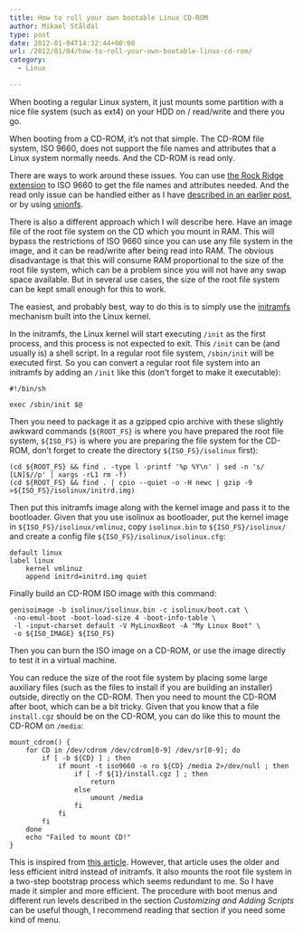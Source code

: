```yaml
---
title: How to roll your own bootable Linux CD-ROM
author: Mikael Ståldal
type: post
date: 2012-01-04T14:32:44+00:00
url: /2012/01/04/how-to-roll-your-own-bootable-linux-cd-rom/
category:
  - Linux

---
```

When booting a regular Linux system, it just mounts some partition with a nice file system (such as ext4) on your HDD on / read/write and there you go.

When booting from a CD-ROM, it&#8217;s not that simple. The CD-ROM file system, ISO 9660, does not support the file names and attributes that a Linux system normally needs. And the CD-ROM is read only.

There are ways to work around these issues. You can use [the Rock Ridge extension][1] to ISO 9660 to get the file names and attributes needed. And the read only issue can be handled either as I have [described in an earlier post][2], or by using [unionfs][3].

There is also a different approach which I will describe here. Have an image file of the root file system on the CD which you mount in RAM. This will bypass the restrictions of ISO 9660 since you can use any file system in the image, and it can be read/write after being read into RAM. The obvious disadvantage is that this will consume RAM proportional to the size of the root file system, which can be a problem since you will not have any swap space available. But in several use cases, the size of the root file system can be kept small enough for this to work.

The easiest, and probably best, way to do this is to simply use the [initramfs][4] mechanism built into the Linux kernel.

In the initramfs, the Linux kernel will start executing `/init` as the first process, and this process is not expected to exit. This `/init` can be (and usually is) a shell script. In a regular root file system, `/sbin/init` will be executed first. So you can convert a regular root file system into an initramfs by adding an `/init` like this (don&#8217;t forget to make it executable):

```
#!/bin/sh

exec /sbin/init $@

```

Then you need to package it as a gzipped cpio archive with these slightly awkward commands (`${ROOT_FS}` is where you have prepared the root file system, `${ISO_FS}` is where you are preparing the file system for the CD-ROM, don&#8217;t forget to create the directory `${ISO_FS}/isolinux` first):

```
(cd ${ROOT_FS} && find . -type l -printf '%p %Y\n' | sed -n 's/ [LN]$//p' | xargs -rL1 rm -f)
(cd ${ROOT_FS} && find . | cpio --quiet -o -H newc | gzip -9 >${ISO_FS}/isolinux/initrd.img)

```

Then put this initramfs image along with the kernel image and pass it to the bootloader. Given that you use isolinux as bootloader, put the kernel image in `${ISO_FS}/isolinux/vmlinuz`, copy `isolinux.bin` to `${ISO_FS}/isolinux/` and create a config file `${ISO_FS}/isolinux/isolinux.cfg`:

```
default linux
label linux
    kernel vmlinuz
    append initrd=initrd.img quiet

```

Finally build an CD-ROM ISO image with this command:

```
genisoimage -b isolinux/isolinux.bin -c isolinux/boot.cat \
 -no-emul-boot -boot-load-size 4 -boot-info-table \
 -l -input-charset default -V MyLinuxBoot -A "My Linux Boot" \ 
 -o ${ISO_IMAGE} ${ISO_FS}

```

Then you can burn the ISO image on a CD-ROM, or use the image directly to test it in a virtual machine.

You can reduce the size of the root file system by placing some large auxiliary files (such as the files to install if you are building an installer) outside, directly on the CD-ROM. Then you need to mount the CD-ROM after boot, which can be a bit tricky. Given that you know that a file `install.cgz` should be on the CD-ROM, you can do like this to mount the CD-ROM on `/media`:

```
mount_cdrom() {
    for CD in /dev/cdrom /dev/cdrom[0-9] /dev/sr[0-9]; do
        if [ -b ${CD} ] ; then 
            if mount -t iso9660 -o ro ${CD} /media 2>/dev/null ; then
                if [ -f ${1}/install.cgz ] ; then
                    return
                else
                    umount /media
                fi
            fi
        fi
    done
    echo "Failed to mount CD!"
}

```

This is inspired from [this article][5]. However, that article uses the older and less efficient initrd instead of initramfs. It also mounts the root file system in a two-step bootstrap process which seems redundant to me. So I have made it simpler and more efficient. The procedure with boot menus and different run levels described in the section <cite>Customizing and Adding Scripts</cite> can be useful though, I recommend reading that section if you need some kind of menu.

 [1]: http://en.wikipedia.org/wiki/Rock_ridge
 [2]: http://www.staldal.nu/tech/2009/11/15/linux-with-mounted-read-only-2-0/
 [3]: http://en.wikipedia.org/wiki/Unionfs
 [4]: http://en.wikipedia.org/wiki/Initramfs
 [5]: http://www.phenix.bnl.gov/~purschke/RescueCD/